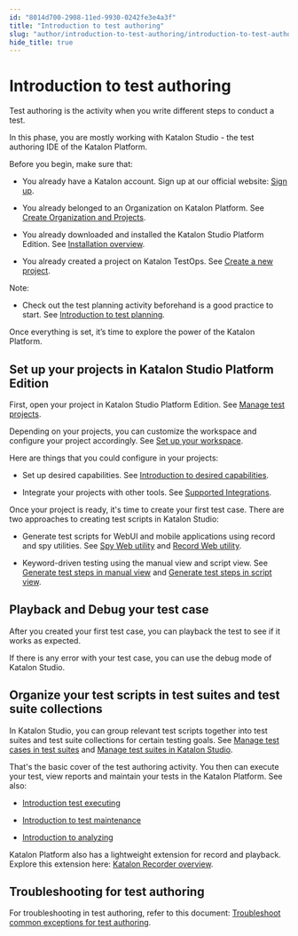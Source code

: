 ```yaml
---
id: "8014d700-2908-11ed-9930-0242fe3e4a3f"
title: "Introduction to test authoring"
slug: "author/introduction-to-test-authoring/introduction-to-test-authoring"
hide_title: true
---
```


# <a id="concept-3602" class="anchor_top_offset"/><a id="ariaid-title1" class="anchor_top_offset"/>Introduction to test authoring

<p xmlns="http://www.w3.org/1999/xhtml" className="p">Test authoring is the activity when you write different steps to conduct a test.</p> 
<p xmlns="http://www.w3.org/1999/xhtml" className="p">In this phase, you are mostly working with Katalon Studio - the test authoring IDE of the <span className="ph">Katalon Platform</span>.</p> 
<p xmlns="http://www.w3.org/1999/xhtml" className="p">Before you begin, make sure that:</p> 
<ul xmlns="http://www.w3.org/1999/xhtml" className="ul"><li className="li"><p className="p">You already have a Katalon account. Sign up at our official website: <a className="xref j-external-link" href="https://katalon.com/sign-up" target="_blank">Sign up</a>.</p></li><li className="li"><p className="p">You already belonged to an Organization on Katalon Platform. See <a className="xref" href="/administer/administration-tasks/create-an-organization-and-project">Create Organization and Projects</a>.</p></li><li className="li"><p className="p">You already downloaded and installed the Katalon Studio Platform Edition. See <a className="xref" href="/get-started/katalon-studio-installation/katalon-studio-installation-overview">Installation overview</a>.</p></li><li className="li"><p className="p">You already created a project on Katalon TestOps. See <a className="xref" href="/administer/administration-tasks/create-an-organization-and-project#id_3">Create a new project</a>.</p></li></ul> 
<div xmlns="http://www.w3.org/1999/xhtml" className="note note note_note"><span className="note__title">Note:</span> <ul className="ul"><li className="li">Check out the test planning activity beforehand is a good practice to start. See <a className="xref" href="/plan/introduction-to-test-planning">Introduction to test planning</a>.</li></ul></div>
<p xmlns="http://www.w3.org/1999/xhtml" className="p">Once everything is set, it’s time to explore the power of the <span className="ph">Katalon Platform</span>.</p> 

## Set up your projects in Katalon Studio Platform Edition

<p xmlns="http://www.w3.org/1999/xhtml" className="p">First, open your project in Katalon Studio Platform Edition. See <a className="xref" href="/author/manage-projects/manage-test-projects/manage-test-project-in-katalon-studio-overview">Manage test projects</a>.</p> 
<p xmlns="http://www.w3.org/1999/xhtml" className="p">Depending on your projects, you can customize the workspace and configure your project accordingly. See <a className="xref" href="/get-started/set-up-your-workspace/set-up-overview-in-katalon-platform">Set up your workspace</a>.</p> 
<p xmlns="http://www.w3.org/1999/xhtml" className="p">Here are things that you could configure in your projects:</p> 
<ul xmlns="http://www.w3.org/1999/xhtml" className="ul"><li className="li"><p className="p">Set up desired capabilities. See <a className="xref" href="/author/manage-projects/project-settings/desired-capabilities/introduction-to-desired-capabilities-in-katalon-studio">Introduction to desired capabilities</a>.</p></li><li className="li"><p className="p">Integrate your projects with other tools. See <a className="xref" href="/general-information/supported-integration/supported-integrations-in-katalon-platform">Supported Integrations</a>.</p></li></ul> 
<p xmlns="http://www.w3.org/1999/xhtml" className="p">Once your project is ready, it's time to create your first test case. There are two approaches to creating test scripts in Katalon Studio:</p> 
<ul xmlns="http://www.w3.org/1999/xhtml" className="ul"><li className="li"><p className="p">Generate test scripts for WebUI and mobile applications using record and spy utilities. See <a className="xref" href="/author/record-and-spy/webui-record-and-spy-utilities/spy-web-utility-in-katalon-studio">Spy Web utility</a> and <a className="xref" href="/author/record-and-spy/webui-record-and-spy-utilities/record-web-utility-in-katalon-studio">Record Web utility</a>.</p></li><li className="li"><p className="p">Keyword-driven testing using the manual view and script view. See <a className="xref" href="/author/create-test-cases/generate-test-steps-in-katalon-studio-manual-view">Generate test steps in manual view</a> and <a className="xref" href="/author/create-test-cases/generate-test-steps-in-katalon-studio-script-view">Generate test steps in script view</a>.</p></li></ul> 

## Playback and Debug your test case

<p xmlns="http://www.w3.org/1999/xhtml" className="p">After you created your first test case, you can playback the test to see if it works as expected.</p> 
<p xmlns="http://www.w3.org/1999/xhtml" className="p">If there is any error with your test case, you can use the debug mode of Katalon Studio.</p> 

## Organize your test scripts in test suites and test suite collections

<p xmlns="http://www.w3.org/1999/xhtml" className="p">In Katalon Studio, you can group relevant test scripts together into test suites and test suite collections for certain testing goals. See <a className="xref" href="/organize/manage-tests/test-suite/manage-test-suites-in-katalon-studio#task-39">Manage test cases in test suites</a> and <a className="xref" href="/organize/manage-tests/test-suite/manage-test-suites-in-katalon-studio">Manage test suites in Katalon Studio</a>.</p> 
<p xmlns="http://www.w3.org/1999/xhtml" className="p">That's the basic cover of the test authoring activity. You then can execute your test, view reports and maintain your tests in the <span className="ph">Katalon Platform</span>. See also: </p> 
<ul xmlns="http://www.w3.org/1999/xhtml" className="ul"><li className="li"><p className="p"><a className="xref" href="/execute/test-execution-overview">Introduction test executing</a></p></li><li className="li"><p className="p"><a className="xref" href="/maintain/introduction-to-test-maintenance">Introduction to test maintenance</a></p></li><li className="li"><p className="p"><a className="xref" href="/analyze/introduction-to-test-analysis">Introduction to analyzing</a></p></li></ul> 
<p xmlns="http://www.w3.org/1999/xhtml" className="p"><span className="ph">Katalon Platform</span> also has a lightweight extension for record and playback. Explore this extension here: <a className="xref" href="/plugins-and-add-ons/katalon-recorder-extension/get-started/katalon-recorder-overview">Katalon Recorder overview</a>.</p> 

## Troubleshooting for test authoring

<p xmlns="http://www.w3.org/1999/xhtml" className="p">For troubleshooting in test authoring, refer to this document: <a className="xref" href="/author/troubleshooting-for-test-authoring/troubleshoot-common-exceptions/troubleshoot-common-exceptions-for-test-authoring">Troubleshoot common exceptions for test authoring</a>.</p> 
